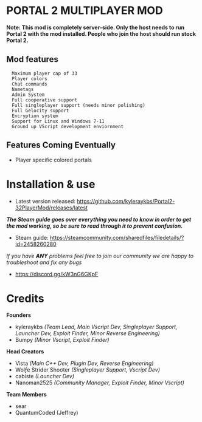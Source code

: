 # **PORTAL 2 MULTIPLAYER MOD**

**Note: This mod is completely server-side. Only the host needs to run Portal 2 with the mod installed. People who join the host should run stock Portal 2.**

## Mod features
```
  Maximum player cap of 33
  Player colors
  Chat commands
  Nametags
  Admin System
  Full cooperative support
  Full singleplayer support (needs minor polishing)
  Full Gelocity support
  Encryption system
  Support for Linux and Windows 7-11
  Ground up VScript development enviornment
```

## Features Coming Eventually
- Player specific colored portals

# Installation & use

- Latest version released: https://github.com/kyleraykbs/Portal2-32PlayerMod/releases/latest

***The Steam guide goes over everything you need to know in order to get the mod working, so be sure to read through it to prevent confusion.***
- Steam guide: https://steamcommunity.com/sharedfiles/filedetails/?id=2458260280

*If you have* ***ANY*** *problems feel free to join our community we are happy to troubleshoot and fix any bugs*
- https://discord.gg/kW3nG6GKpF

# Credits
**Founders**
- kyleraykbs *(Team Lead, Main Vscript Dev, Singleplayer Support, Launcher Dev, Exploit Finder, Minor Reverse Engineering)*
- Bumpy *(Minor Vscript, Exploit Finder)*

**Head Creators**
- Vista *(Main C++ Dev, Plugin Dev, Reverse Engineering)*
- Wolƒe Strider Shoσter *(Singleplayer Support, Vscript Dev)*
- cabiste *(Launcher Dev)*
- Nanoman2525 *(Community Manager, Exploit Finder, Minor Vscript)*

**Team Members**
- sear
- QuantumCoded (Jeffrey)
